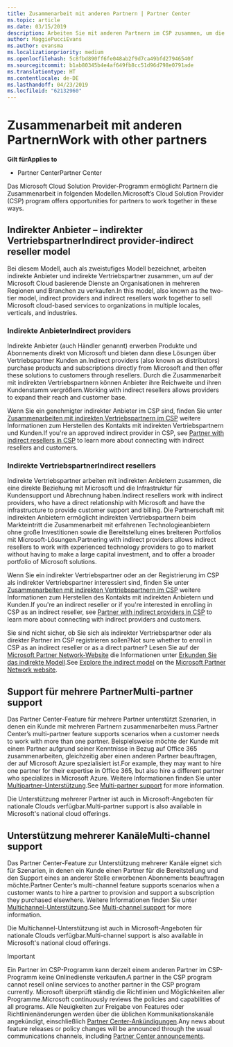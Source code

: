 ```yaml
---
title: Zusammenarbeit mit anderen Partnern | Partner Center
ms.topic: article
ms.date: 03/15/2019
description: Arbeiten Sie mit anderen Partnern im CSP zusammen, um die Bedürfnisse Ihrer gemeinsamen Kunden zu erfüllen.
author: MaggiePucciEvans
ms.author: evansma
ms.localizationpriority: medium
ms.openlocfilehash: 5c8fbd890ff6fe048ab2f9d7ca49bfd27946540f
ms.sourcegitcommit: b1ab80345b4e4af649fb8cc51d96d798e0791ade
ms.translationtype: HT
ms.contentlocale: de-DE
ms.lasthandoff: 04/23/2019
ms.locfileid: "62132960"
---
```

# <a name="work-with-other-partners"></a><span data-ttu-id="25efe-103">Zusammenarbeit mit anderen Partnern</span><span class="sxs-lookup"><span data-stu-id="25efe-103">Work with other partners</span></span>

<span data-ttu-id="25efe-104">**Gilt für**</span><span class="sxs-lookup"><span data-stu-id="25efe-104">**Applies to**</span></span>

-  <span data-ttu-id="25efe-105">Partner Center</span><span class="sxs-lookup"><span data-stu-id="25efe-105">Partner Center</span></span>

<span data-ttu-id="25efe-106">Das Microsoft Cloud Solution Provider-Programm ermöglicht Partnern die Zusammenarbeit in folgenden Modellen.</span><span class="sxs-lookup"><span data-stu-id="25efe-106">Microsoft’s Cloud Solution Provider (CSP) program offers opportunities for partners to work together in these ways.</span></span>

## <a name="indirect-provider-indirect-reseller-model"></a><span data-ttu-id="25efe-107">Indirekter Anbieter – indirekter Vertriebspartner</span><span class="sxs-lookup"><span data-stu-id="25efe-107">Indirect provider-indirect reseller model</span></span>

<span data-ttu-id="25efe-108">Bei diesem Modell, auch als zweistufiges Modell bezeichnet, arbeiten indirekte Anbieter und indirekte Vertriebspartner zusammen, um auf der Microsoft Cloud basierende Dienste an Organisationen in mehreren Regionen und Branchen zu verkaufen.</span><span class="sxs-lookup"><span data-stu-id="25efe-108">In this model, also known as the two-tier model, indirect providers and indirect resellers work together to sell Microsoft cloud-based services to organizations in multiple locales, verticals, and industries.</span></span> 

### <a name="indirect-providers"></a><span data-ttu-id="25efe-109">Indirekte Anbieter</span><span class="sxs-lookup"><span data-stu-id="25efe-109">Indirect providers</span></span>

<span data-ttu-id="25efe-110">Indirekte Anbieter (auch Händler genannt) erwerben Produkte und Abonnements direkt von Microsoft und bieten dann diese Lösungen über Vertriebspartner Kunden an.</span><span class="sxs-lookup"><span data-stu-id="25efe-110">Indirect providers (also known as distributors) purchase products and subscriptions directly from Microsoft and then offer these solutions to customers through resellers.</span></span> <span data-ttu-id="25efe-111">Durch die Zusammenarbeit mit indirekten Vertriebspartnern können Anbieter ihre Reichweite und ihren Kundenstamm vergrößern.</span><span class="sxs-lookup"><span data-stu-id="25efe-111">Working with indirect resellers allows providers to expand their reach and customer base.</span></span> 

<span data-ttu-id="25efe-112">Wenn Sie ein genehmigter indirekter Anbieter im CSP sind, finden Sie unter [Zusammenarbeiten mit indirekten Vertriebspartnern im CSP](indirect-provider-tasks-in-partner-center.md) weitere Informationen zum Herstellen des Kontakts mit indirekten Vertriebspartnern und Kunden.</span><span class="sxs-lookup"><span data-stu-id="25efe-112">If you're an approved indirect provider in CSP, see [Partner with indirect resellers in CSP](indirect-provider-tasks-in-partner-center.md) to learn more about connecting with indirect resellers and customers.</span></span> 

### <a name="indirect-resellers"></a><span data-ttu-id="25efe-113">Indirekte Vertriebspartner</span><span class="sxs-lookup"><span data-stu-id="25efe-113">Indirect resellers</span></span> 

<span data-ttu-id="25efe-114">Indirekte Vertriebspartner arbeiten mit indirekten Anbietern zusammen, die eine direkte Beziehung mit Microsoft und die Infrastruktur für Kundensupport und Abrechnung haben.</span><span class="sxs-lookup"><span data-stu-id="25efe-114">Indirect resellers work with indirect providers, who have a direct relationship with Microsoft and have the infrastructure to provide customer support and billing.</span></span> <span data-ttu-id="25efe-115">Die Partnerschaft mit indirekten Anbietern ermöglicht indirekten Vertriebspartnern beim Markteintritt die Zusammenarbeit mit erfahrenen Technologieanbietern ohne große Investitionen sowie die Bereitstellung eines breiteren Portfolios mit Microsoft-Lösungen.</span><span class="sxs-lookup"><span data-stu-id="25efe-115">Partnering with indirect providers allows indirect resellers to work with experienced technology providers to go to market without having to make a large capital investment, and to offer a broader portfolio of Microsoft solutions.</span></span> 

<span data-ttu-id="25efe-116">Wenn Sie ein indirekter Vertriebspartner oder an der Registrierung im CSP als indirekter Vertriebspartner interessiert sind, finden Sie unter [Zusammenarbeiten mit indirekten Vertriebspartnern im CSP](indirect-reseller-tasks-in-partner-center.md) weitere Informationen zum Herstellen des Kontakts mit indirekten Anbietern und Kunden.</span><span class="sxs-lookup"><span data-stu-id="25efe-116">If you're an indirect reseller or if you're interested in enrolling in CSP as an indirect reseller, see [Partner with indirect providers in CSP](indirect-reseller-tasks-in-partner-center.md) to learn more about connecting with indirect providers and customers.</span></span>

<span data-ttu-id="25efe-117">Sie sind nicht sicher, ob Sie sich als indirekter Vertriebspartner oder als direkter Partner im CSP registrieren sollen?</span><span class="sxs-lookup"><span data-stu-id="25efe-117">Not sure whether to enroll in CSP as an indirect reseller or as a direct partner?</span></span> <span data-ttu-id="25efe-118">Lesen Sie auf der [Microsoft Partner Network-Website](https://partner.microsoft.com) die Informationen unter [Erkunden Sie das indirekte Modell](https://partner.microsoft.com/cloud-solution-provider/indirect).</span><span class="sxs-lookup"><span data-stu-id="25efe-118">See [Explore the indirect model](https://partner.microsoft.com/cloud-solution-provider/indirect) on the [Microsoft Partner Network website](https://partner.microsoft.com).</span></span>   

## <a name="multi-partner-support"></a><span data-ttu-id="25efe-119">Support für mehrere Partner</span><span class="sxs-lookup"><span data-stu-id="25efe-119">Multi-partner support</span></span>

<span data-ttu-id="25efe-120">Das Partner Center-Feature für mehrere Partner unterstützt Szenarien, in denen ein Kunde mit mehreren Partnern zusammenarbeiten muss.</span><span class="sxs-lookup"><span data-stu-id="25efe-120">Partner Center’s multi-partner feature supports scenarios when a customer needs to work with more than one partner.</span></span> <span data-ttu-id="25efe-121">Beispielsweise möchte der Kunde mit einem Partner aufgrund seiner Kenntnisse in Bezug auf Office 365 zusammenarbeiten, gleichzeitig aber einen anderen Partner beauftragen, der auf Microsoft Azure spezialisiert ist.</span><span class="sxs-lookup"><span data-stu-id="25efe-121">For example, they may want to hire one partner for their expertise in Office 365, but also hire a different partner who specializes in Microsoft Azure.</span></span> <span data-ttu-id="25efe-122">Weitere Informationen finden Sie unter [Multipartner-Unterstützung](multipartner.md).</span><span class="sxs-lookup"><span data-stu-id="25efe-122">See [Multi-partner support](multipartner.md) for more information.</span></span>

<span data-ttu-id="25efe-123">Die Unterstützung mehrerer Partner ist auch in Microsoft-Angeboten für nationale Clouds verfügbar.</span><span class="sxs-lookup"><span data-stu-id="25efe-123">Multi-partner support is also available in Microsoft's national cloud offerings.</span></span> 

## <a name="multi-channel-support"></a><span data-ttu-id="25efe-124">Unterstützung mehrerer Kanäle</span><span class="sxs-lookup"><span data-stu-id="25efe-124">Multi-channel support</span></span>

<span data-ttu-id="25efe-125">Das Partner Center-Feature zur Unterstützung mehrerer Kanäle eignet sich für Szenarien, in denen ein Kunde einen Partner für die Bereitstellung und den Support eines an anderer Stelle erworbenen Abonnements beauftragen möchte.</span><span class="sxs-lookup"><span data-stu-id="25efe-125">Partner Center’s multi-channel feature supports scenarios when a customer wants to hire a partner to provision and support a subscription they purchased elsewhere.</span></span> <span data-ttu-id="25efe-126">Weitere Informationen finden Sie unter [Multichannel-Unterstützung](multichannel.md).</span><span class="sxs-lookup"><span data-stu-id="25efe-126">See [Multi-channel support](multichannel.md) for more information.</span></span>

<span data-ttu-id="25efe-127">Die Multichannel-Unterstützung ist auch in Microsoft-Angeboten für nationale Clouds verfügbar.</span><span class="sxs-lookup"><span data-stu-id="25efe-127">Multi-channel support is also available in Microsoft's national cloud offerings.</span></span>

> [!IMPORTANT]  
> <span data-ttu-id="25efe-128">Ein Partner im CSP-Programm kann derzeit einem anderen Partner im CSP-Programm keine Onlinedienste verkaufen.</span><span class="sxs-lookup"><span data-stu-id="25efe-128">A partner in the CSP program cannot resell online services to another partner in the CSP program currently.</span></span> <span data-ttu-id="25efe-129">Microsoft überprüft ständig die Richtlinien und Möglichkeiten aller Programme.</span><span class="sxs-lookup"><span data-stu-id="25efe-129">Microsoft continuously reviews the policies and capabilities of all programs.</span></span> <span data-ttu-id="25efe-130">Alle Neuigkeiten zur Freigabe von Features oder Richtlinienänderungen werden über die üblichen Kommunikationskanäle angekündigt, einschließlich [Partner Center-Ankündigungen](https://partner.microsoft.com/en-us/pcv/announcements).</span><span class="sxs-lookup"><span data-stu-id="25efe-130">Any news about feature releases or policy changes will be announced through the usual communications channels, including [Partner Center announcements](https://partner.microsoft.com/en-us/pcv/announcements).</span></span>